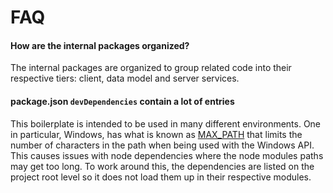 FAQ
===

#### How are the internal packages organized?

The internal packages are organized to group related code into their
respective tiers: client, data model and server services.

#### package.json `devDependencies` contain a lot of entries

This boilerplate is intended to be used in many different environments.  One
in particular, Windows, has what is known as [MAX_PATH][1] that limits the
number of characters in the path when being used with the Windows API.  This
causes issues with node dependencies where the node modules paths may get too
long.  To work around this, the dependencies are listed on the project root
level so it does not load them up in their respective modules.

[1]: http://stackoverflow.com/a/1880453/242042